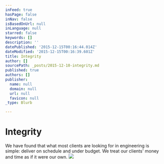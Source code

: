 ```yaml
---
inFeed: true
hasPage: false
inNav: false
isBasedOnUrl: null
inLanguage: null
starred: false
keywords: []
description: ''
datePublished: '2015-12-15T00:16:44.014Z'
dateModified: '2015-12-15T00:16:39.601Z'
title: Integrity
author: []
sourcePath: _posts/2015-12-10-integrity.md
published: true
authors: []
publisher:
  name: null
  domain: null
  url: null
  favicon: null
_type: Blurb

---
```

# Integrity

We have found that what most clients are looking for in engineering is simple: deliver on schedule and under budget. We treat our clients' money and time as if it were our own.
![](https://the-grid-user-content.s3-us-west-2.amazonaws.com/d3a00cec-c98c-421d-9aae-7f3aa1794bcd.jpg)
